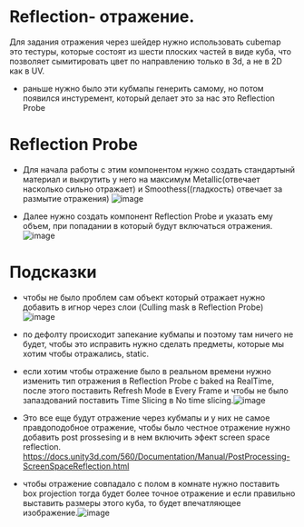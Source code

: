 # Reflection- отражение.
Для задания отражения через шейдер нужно использовать cubemap это тестуры, которые состоят из шести плоских частей в виде куба, что позволяет сымитировать цвет по направлению только в 3d, а не в 2D как в UV. 
 - раньше нужно было эти кубмапы генерить самому, но потом появился инстуремент, который делает это за нас это Reflection Probe
# Reflection Probe 
 - Для начала работы с этим компонентом нужно создать стандартынй материал и выкрутить у него на максимум Metallic(отвечает насколько сильно отражает) и Smoothess((гладкость) отвечает за размытие отражения) ![image](https://user-images.githubusercontent.com/38101615/202692453-be0b5c0c-ea72-4f2b-9ee7-fbf683725578.png)

 - Далее нужно создать компонент Reflection Probe и указать ему объем, при попадании в который будут включаться отражения.![image](https://user-images.githubusercontent.com/38101615/202692520-5821f11e-1f91-446e-87d9-3393442c6beb.png)

# Подсказки
 - чтобы не было проблем сам объект который отражает нужно добавить в игнор через слои (Culling mask в Reflection Probe) ![image](https://user-images.githubusercontent.com/38101615/202692573-d1fb6408-7040-4fe9-aa81-129edd1fd008.png)

 - по дефолту происходит запекание кубмапы и поэтому там ничего не будет, чтобы это исправить нужно сделать предметы, которые мы хотим чтобы отражались, static.
 - если хотим чтобы отражение было в реальном времени нужно изменить тип отражения в Reflection Probe c baked на RealTime, после этого поставить Refresh Mode в Every Frame и чтобы не было запаздований поставить Time Slicing в No time slicing.![image](https://user-images.githubusercontent.com/38101615/202692606-24a8b86f-c1d4-4f04-8906-da77a8ecbec0.png)
 - Это все еще будут отражение через кубмапы и у них не самое правдоподобное отражение, чтобы было честное отражение нужно добавить post prossesing и в нем включить эфект screen space reflection. https://docs.unity3d.com/560/Documentation/Manual/PostProcessing-ScreenSpaceReflection.html
 - чтобы отражение совпадало с полом в комнате нужно поставить box projection тогда будет более точное отражение и если правильно выставить размеры этого куба, то будет впечатляющее изображение.![image](https://user-images.githubusercontent.com/38101615/206199659-5f48b70f-2605-4d32-b149-e3828d30236b.png)

